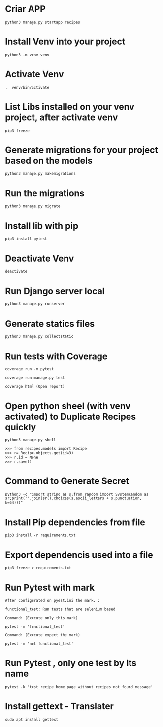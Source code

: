 # Criar APP

    python3 manage.py startapp recipes

# Install Venv into your project

    python3 -m venv venv

# Activate Venv

    .  venv/bin/activate

# List Libs installed on your venv project, after activate venv

    pip3 freeze

# Generate migrations for your project based on the models

    python3 manage.py makemigrations

# Run the migrations 

    python3 manage.py migrate

# Install lib with pip

    pip3 install pytest

# Deactivate Venv

    deactivate

# Run Django server local

    python3 manage.py runserver

# Generate statics files

    python3 manage.py collectstatic

# Run tests with Coverage

    coverage run -m pytest

    coverage run manage.py test

    coverage html (Open report)

# Open python sheel (with venv activated) to Duplicate Recipes quickly

    python3 manage.py shell

    >>> from recipes.models import Recipe
    >>> r= Recipe.objects.get(id=3)
    >>> r.id = None
    >>> r.save()

# Command to Generate Secret 

    python3 -c "import string as s;from random import SystemRandom as sr;print(''.join(sr().choices(s.ascii_letters + s.punctuation, k=64)))"

# Install Pip dependencies from file 

    pip3 install -r requirements.txt

# Export dependencis used into a file 

    pip3 freeze > requirements.txt 

# Run Pytest with mark 

    After configurated on pyest.ini the mark. : 

    functional_test: Run tests that are selenium based

    Command: (Execute only this mark)

    pytest -m 'functional_test'

    Command: (Execute expect the mark)

    pytest -m 'not functional_test'

# Run Pytest , only one test by its name 

    pytest -k 'test_recipe_home_page_without_recipes_not_found_message'

# Install gettext - Translater

    sudo apt install gettext